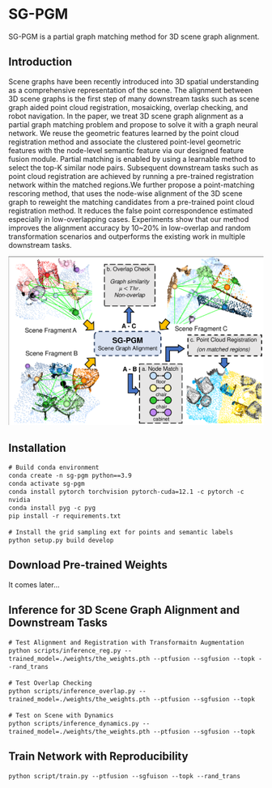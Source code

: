 # SG-PGM

SG-PGM is a partial graph matching method for 3D scene graph alignment.

## Introduction

Scene graphs have been recently introduced into 3D spatial understanding as a comprehensive representation of the scene. The alignment between 3D scene graphs is the first step of many downstream tasks such as scene graph aided point cloud registration, mosaicking, overlap checking, and robot navigation. In the paper, we treat 3D scene graph alignment as a partial graph matching problem and propose to solve it with a graph neural network. 
We reuse the geometric features learned by the point cloud registration method and associate the clustered point-level geometric features with the node-level semantic feature via our designed feature fusion module. Partial matching is enabled by using a learnable method to select the top-K similar node pairs. Subsequent downstream tasks such as point cloud registration are achieved by running a pre-trained registration network within the matched regions.We further propose a point-matching rescoring method, that uses the node-wise alignment of the 3D scene graph to reweight the matching candidates from a pre-trained point cloud registration method. It reduces the false point correspondence estimated especially in low-overlapping cases. Experiments show that our method improves the alignment accuracy by 10~20\% in low-overlap and random transformation scenarios and outperforms the existing work in multiple downstream tasks.

![](assets/teaser.png)

## Installation
```
# Build conda environment
conda create -n sg-pgm python==3.9
conda activate sg-pgm
conda install pytorch torchvision pytorch-cuda=12.1 -c pytorch -c nvidia
conda install pyg -c pyg
pip install -r requirements.txt

# Install the grid sampling ext for points and semantic labels
python setup.py build develop
```

## Download Pre-trained Weights
It comes later...

## Inference for 3D Scene Graph Alignment and Downstream Tasks
```
# Test Alignment and Registration with Transformaitn Augmentation 
python scripts/inference_reg.py --trained_model=./weights/the_weights.pth --ptfusion --sgfusion --topk --rand_trans

# Test Overlap Checking
python scripts/inference_overlap.py --trained_model=./weights/the_weights.pth --ptfusion --sgfusion --topk

# Test on Scene with Dynamics
python scripts/inference_dynamics.py --trained_model=./weights/the_weights.pth --ptfusion --sgfusion --topk
```

## Train Network with Reproducibility
```
python script/train.py --ptfusion --sgfuison --topk --rand_trans
```


